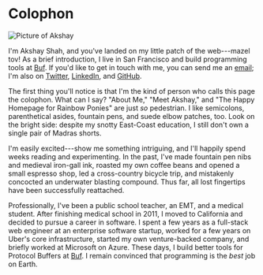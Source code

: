 # Colophon

![Picture of Akshay](/static/headshot-640x640.webp)

I'm Akshay Shah, and you've landed on my little patch of the web---mazel tov!
As a brief introduction, I live in San Francisco and build programming tools at
[Buf](https://buf.build). If you'd like to get in touch with me, you can send
me an [email](mailto:akshay@akshayshah.org); I'm also on
[Twitter](https://twitter.com/akshayshah),
[LinkedIn](https://linkedin.com/in/akshayjshah), and
[GitHub](https://github.com/akshayjshah).

The first thing you'll notice is that I'm the kind of person who calls this
page the colophon. What can I say? "About Me," "Meet Akshay," and "The Happy
Homepage for Rainbow Ponies" are just *so* pedestrian. I like semicolons,
parenthetical asides, fountain pens, and suede elbow patches, too. Look on the
bright side: despite my snotty East-Coast education, I still don't own a single
pair of Madras shorts.

I'm easily excited---show me something intriguing, and I'll happily spend weeks
reading and experimenting. In the past, I've made fountain pen nibs and
medieval iron-gall ink, roasted my own coffee beans and opened a small espresso
shop, led a cross-country bicycle trip, and mistakenly concocted an underwater
blasting compound. Thus far, all lost fingertips have been successfully
reattached.

Professionally, I've been a public school teacher, an EMT, and a medical
student. After finishing medical school in 2011, I moved to California and
decided to pursue a career in software. I spent a few years as a full-stack web
engineer at an enterprise software startup, worked for a few years on Uber's
core infrastructure, started my own venture-backed company, and briefly worked
at Microsoft on Azure. These days, I build better tools for Protocol Buffers at
[Buf](https://buf.build). I remain convinced that programming is the _best_ job
on Earth.
